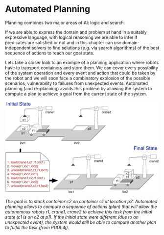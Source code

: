 # Automated Planning

Planning combines two major areas of AI: logic and search. 

If we are able to express the domain and problem at hand in a suitably expressive language, with  logical reasoning we are able to infer if predicates are satisfied or not and in this chapter can use domain-independent solvers to find solutions (e.g. via search algorithms) of the best sequence of actions to reach our goal state. 

Lets take a closer look to an example of a planning application where robots have to transport containers and store them. We can cover every possibility of the system operation and every event and action that could be taken by the robot and we will soon face a combinatory explosion of the possible scenarios, vulnerability to failures from unexpected events. Automated planning (and re-planning) avoids this problem by allowing the system to compute a plan to achieve a goal from the current state of the system.

![](images/dock-plan-example.png)

*The goal is to stack container c2 on container c1 at location p2. Automated planning allows to compute a sequence of actions (plan) that will allow the autonomous robots r1, crane1, crane2 to achieve this task from the initial state (c1 is on c2 at p1). If the initial state were different (due to an unexpected event), the system would still be able to compute another plan to fulfill the task (from PDDL4j).*

